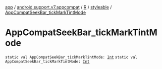 [app](../../../index.md) / [android.support.v7.appcompat](../../index.md) / [R](../index.md) / [styleable](index.md) / [AppCompatSeekBar_tickMarkTintMode](./-app-compat-seek-bar_tick-mark-tint-mode.md)

# AppCompatSeekBar_tickMarkTintMode

`static val AppCompatSeekBar_tickMarkTintMode: `[`Int`](https://kotlinlang.org/api/latest/jvm/stdlib/kotlin/-int/index.html)
`static val AppCompatSeekBar_tickMarkTintMode: `[`Int`](https://kotlinlang.org/api/latest/jvm/stdlib/kotlin/-int/index.html)